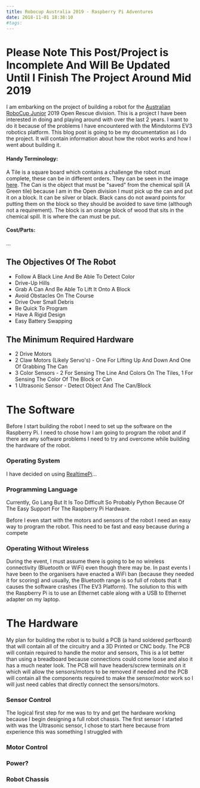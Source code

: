 ```yaml
---
title: Robocup Australia 2019 - Raspberry Pi Adventures
date: 2018-11-01 18:38:10
#tags:
---
```


# Please Note This Post/Project is Incomplete And Will Be Updated Until I Finish The Project Around Mid 2019

I am embarking on the project of building a robot for the [Australian RoboCup Junior](https://www.robocupjunior.org.au/rescue) 2019 Open Rescue division. This is a project I have been interested in doing and playing around with over the last 2 years. I want to do it because of the problems I have encountered with the Mindstorms EV3 robotics platform. This blog post is going to be my documentation as I do the project. It will contain information about how the robot works and how I went about building it.

#### Handy Terminology:
A Tile is a square board which contains a challenge the robot must complete, these can be in different orders. They can be seen in the image [here](https://www.robocupjunior.org.au/sites/default/files/pictures/tn_14.jpg).
The Can is the object that must be "saved" from the chemical spill (A Green tile) because I am in the Open division I must pick up the can and put it on a block. It can be silver or black. Black cans do not award points for putting them on the block so they should be avoided to save time (although not a requirement).
The block is an orange block of wood that sits in the chemical spill. It is where the can must be put.

#### Cost/Parts:
...

## The Objectives Of The Robot
* Follow A Black Line And Be Able To Detect Color
* Drive-Up Hills
* Grab A Can And Be Able To Lift It Onto A Block
* Avoid Obstacles On The Course
* Drive Over Small Debris
* Be Quick To Program
* Have A Rigid Design
* Easy Battery Swapping

## The Minimum Required Hardware
* 2 Drive Motors
* 2 Claw Motors (Likely Servo's) - One For Lifting Up And Down And One Of Grabbing The Can
* 3 Color Sensors - 2 For Sensing The Line And Colors On The Tiles, 1 For Sensing The Color Of The Block or Can
* 1 Ultrasonic Sensor - Detect Object And The Can/Block

# The Software
Before I start building the robot I need to set up the software on the Raspberry Pi. I need to chose how I am going to program the robot and if there are any software problems I need to try and overcome while building the hardware of the robot.
### Operating System
I have decided on using [RealtimePi](https://github.com/guysoft/RealtimePi)...


### Programming Language
Currently, Go Lang But It Is Too Difficult So Probably Python Because Of The Easy Support For The Raspberry Pi Hardware.

Before I even start with the motors and sensors of the robot I need an easy way to program the robot. This need to be fast and easy because during a compete

### Operating Without Wireless
During the event, I must assume there is going to be no wireless connectivity (Bluetooth or WiFi) even though there may be. In past events I have been to the organisers have enacted a WiFi ban (because they needed it for scoring) and usually, the Bluetooth range is so full of robots that it causes the software crashes (The EV3 Platform). The solution to this with the Raspberry Pi is to use an Ethernet cable along with a USB to Ethernet adapter on my laptop.

# The Hardware
My plan for building the robot is to build a PCB (a hand soldered perfboard) that will contain all of the circuitry and a 3D Printed or CNC body. The PCB will contain required to handle the motor and sensors, This is a lot better than using a breadboard because connections could come loose and also it has a much neater look. The PCB will have headers/screw terminals on it which will allow the sensors/motors to be removed if needed and the PCB will contain all the components required to make the sensor/motor work so I will just need cables that directly connect the sensors/motors.

### Sensor Control
The logical first step for me was to try and get the hardware working because I begin designing a full robot chassis. The first sensor I started with was the Ultrasonic sensor, I chose to start here because from experience this was something I struggled with

### Motor Control



### Power?


### Robot Chassis
